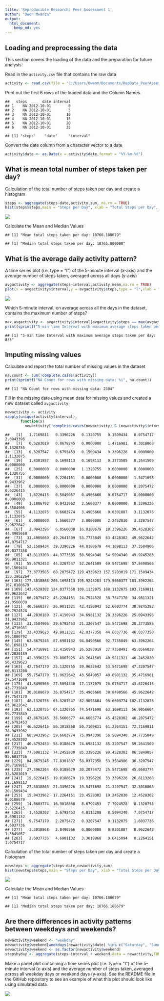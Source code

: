 ```yaml
---
title: 'Reproducible Research: Peer Assessment 1'
author: "Owen Mwanza"
output:
  html_document:
    keep_md: yes
---
```


## Loading and preprocessing the data

This section covers the loading of the data and the preparation for future analysis.




Read in the `activity.csv` file that contains the raw data


```r
activity <- read.csv(file = "C:/Users/Owenm/Documents/RepData_PeerAssessment1/activity.csv",header = TRUE,sep = ",")
```

Print out the first 6 rows of the loaded data and the Column Names.


```
##   steps       date interval
## 1    NA 2012-10-01        0
## 2    NA 2012-10-01        5
## 3    NA 2012-10-01       10
## 4    NA 2012-10-01       15
## 5    NA 2012-10-01       20
## 6    NA 2012-10-01       25
```

```
## [1] "steps"    "date"     "interval"
```

Convert the date column from a character vector to a date


```r
activity$date <- as.Date(x = activity$date,format = "%Y-%m-%d")
```

## What is mean total number of steps taken per day?

Calculation of the total number of steps taken per day and create a histogram


```r
steps <- aggregate(steps~date,activity,sum, na.rm = TRUE)
hist(steps$steps,main = "Steps per Day", xlab = "Total Steps per Day", ylab = "Number of Days", col = "blue")
```

![](PA1_template1_files/figure-html/Total_Steps_per_Day-1.png)<!-- -->

Calculate the Mean and Median Values


```
## [1] "Mean total steps taken per day: 10766.188679"
```

```
## [1] "Median total steps taken per day: 10765.000000"
```

## What is the average daily activity pattern?

A time series plot (i.e. type = "l") of the 5-minute interval (x-axis) and the average number of steps taken, averaged across all days (y-axis)


```r
avgactivity <- aggregate(steps~interval,activity,mean,na.rm = TRUE)
plot(x = avgactivity$interval,y = avgactivity$steps,type = "l",xlab = "5 Minute Interval", ylab = "Average Number of Steps",main = "Average Daily Activity Planner")
```

![](PA1_template1_files/figure-html/Avg_Daily_Activity_Pattern-1.png)<!-- -->


Which 5-minute interval, on average across all the days in the dataset, contains the maximum number of steps?


```r
max.avgactivity <- avgactivity$interval[avgactivity$steps == max(avgactivity$steps)]
print(sprintf("5-min time Interval with maximum average steps taken per day: %i",max.avgactivity))
```

```
## [1] "5-min time Interval with maximum average steps taken per day: 835"
```


## Imputing missing values

Calculate and report the total number of missing values in the dataset


```r
na.count <- sum(!complete.cases(activity))
print(sprintf("NA Count for rows with missing data: %i", na.count))
```

```
## [1] "NA Count for rows with missing data: 2304"
```

Fill in the missing date using mean data for missing values and created a new dataset called `avgactivity`


```r
newactivity <- activity
sapply(unique(activity$interval),
       function(x)
         newactivity[!complete.cases(newactivity) & (newactivity$interval == x),1] <<- avgactivity$steps[avgactivity$interval == x])
```

```
##   [1]   1.7169811   0.3396226   0.1320755   0.1509434   0.0754717   2.0943396
##   [7]   0.5283019   0.8679245   0.0000000   1.4716981   0.3018868   0.1320755
##  [13]   0.3207547   0.6792453   0.1509434   0.3396226   0.0000000   1.1132075
##  [19]   1.8301887   0.1698113   0.1698113   0.3773585   0.2641509   0.0000000
##  [25]   0.0000000   0.0000000   1.1320755   0.0000000   0.0000000   0.1320755
##  [31]   0.0000000   0.2264151   0.0000000   0.0000000   1.5471698   0.9433962
##  [37]   0.0000000   0.0000000   0.0000000   0.0000000   0.2075472   0.6226415
##  [43]   1.6226415   0.5849057   0.4905660   0.0754717   0.0000000   0.0000000
##  [49]   1.1886792   0.9433962   2.5660377   0.0000000   0.3396226   0.3584906
##  [55]   4.1132075   0.6603774   3.4905660   0.8301887   3.1132075   1.1132075
##  [61]   0.0000000   1.5660377   3.0000000   2.2452830   3.3207547   2.9622642
##  [67]   2.0943396   6.0566038  16.0188679  18.3396226  39.4528302  44.4905660
##  [73]  31.4905660  49.2641509  53.7735849  63.4528302  49.9622642  47.0754717
##  [79]  52.1509434  39.3396226  44.0188679  44.1698113  37.3584906  49.0377358
##  [85]  43.8113208  44.3773585  50.5094340  54.5094340  49.9245283  50.9811321
##  [91]  55.6792453  44.3207547  52.2641509  69.5471698  57.8490566  56.1509434
##  [97]  73.3773585  68.2075472 129.4339623 157.5283019 171.1509434 155.3962264
## [103] 177.3018868 206.1698113 195.9245283 179.5660377 183.3962264 167.0188679
## [109] 143.4528302 124.0377358 109.1132075 108.1132075 103.7169811  95.9622642
## [115]  66.2075472  45.2264151  24.7924528  38.7547170  34.9811321  21.0566038
## [121]  40.5660377  26.9811321  42.4150943  52.6603774  38.9245283  50.7924528
## [127]  44.2830189  37.4150943  34.6981132  28.3396226  25.0943396  31.9433962
## [133]  31.3584906  29.6792453  21.3207547  25.5471698  28.3773585  26.4716981
## [139]  33.4339623  49.9811321  42.0377358  44.6037736  46.0377358  59.1886792
## [145]  63.8679245  87.6981132  94.8490566  92.7735849  63.3962264  50.1698113
## [151]  54.4716981  32.4150943  26.5283019  37.7358491  45.0566038  67.2830189
## [157]  42.3396226  39.8867925  43.2641509  40.9811321  46.2452830  56.4339623
## [163]  42.7547170  25.1320755  39.9622642  53.5471698  47.3207547  60.8113208
## [169]  55.7547170  51.9622642  43.5849057  48.6981132  35.4716981  37.5471698
## [175]  41.8490566  27.5094340  17.1132075  26.0754717  43.6226415  43.7735849
## [181]  30.0188679  36.0754717  35.4905660  38.8490566  45.9622642  47.7547170
## [187]  48.1320755  65.3207547  82.9056604  98.6603774 102.1132075  83.9622642
## [193]  62.1320755  64.1320755  74.5471698  63.1698113  56.9056604  59.7735849
## [199]  43.8679245  38.5660377  44.6603774  45.4528302  46.2075472  43.6792453
## [205]  46.6226415  56.3018868  50.7169811  61.2264151  72.7169811  78.9433962
## [211]  68.9433962  59.6603774  75.0943396  56.5094340  34.7735849  37.4528302
## [217]  40.6792453  58.0188679  74.6981132  85.3207547  59.2641509  67.7735849
## [223]  77.6981132  74.2452830  85.3396226  99.4528302  86.5849057  85.6037736
## [229]  84.8679245  77.8301887  58.0377358  53.3584906  36.3207547  20.7169811
## [235]  27.3962264  40.0188679  30.2075472  25.5471698  45.6603774  33.5283019
## [241]  19.6226415  19.0188679  19.3396226  33.3396226  26.8113208  21.1698113
## [247]  27.3018868  21.3396226  19.5471698  21.3207547  32.3018868  20.1509434
## [253]  15.9433962  17.2264151  23.4528302  19.2452830  12.4528302   8.0188679
## [259]  14.6603774  16.3018868   8.6792453   7.7924528   8.1320755   2.6226415
## [265]   1.4528302   3.6792453   4.8113208   8.5094340   7.0754717   8.6981132
## [271]   9.7547170   2.2075472   0.3207547   0.1132075   1.6037736   4.6037736
## [277]   3.3018868   2.8490566   0.0000000   0.8301887   0.9622642   1.5849057
## [283]   2.6037736   4.6981132   3.3018868   0.6415094   0.2264151   1.0754717
```

Calculation of the total number of steps taken per day and create a histogram


```r
newsteps <- aggregate(steps~date,newactivity,sum)
hist(newsteps$steps,main = "Steps per Day", xlab = "Total Steps per Day", ylab = "Number of Days", col = "blue")
```

![](PA1_template1_files/figure-html/Total_Steps_per_Day_Filled-1.png)<!-- -->

Calculate the Mean and Median Values


```
## [1] "Mean total steps taken per day: 10766.188679"
```

```
## [1] "Median total steps taken per day: 10766.188679"
```

## Are there differences in activity patterns between weekdays and weekends?


```r
newactivity$weekend <- "weekday"
newactivity$weekend[weekdays(newactivity$date) %in% c("Saturday", "Sunday")] <- "weekend"
newactivity$weekend <- as.factor(newactivity$weekend)
stepsbyday <- aggregate(steps~interval + weekend,data = newactivity,FUN = mean)
```

Make a panel plot containing a time series plot (i.e. type = "l") of the 5-minute interval (x-axis) and the average number of steps taken, averaged across all weekday days or weekend days (y-axis). See the README file in the GitHub repository to see an example of what this plot should look like using simulated data.


![](PA1_template1_files/figure-html/Weekday_Plot-1.png)<!-- -->
